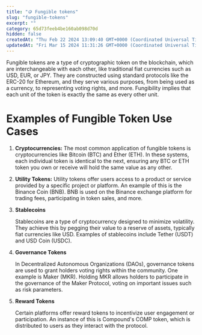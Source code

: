 ```yaml
---
title: "🪙 Fungible tokens"
slug: "fungible-tokens"
excerpt: ""
category: 65d73feeb4be160ab098d70d
hidden: false
createdAt: "Thu Feb 22 2024 13:09:40 GMT+0000 (Coordinated Universal Time)"
updatedAt: "Fri Mar 15 2024 11:31:26 GMT+0000 (Coordinated Universal Time)"
---
```

Fungible tokens are a type of cryptographic token on the blockchain, which are interchangeable with each other, like traditional fiat currencies such as USD, EUR, or JPY. They are constructed using standard protocols like the ERC-20 for Ethereum, and they serve various purposes, from being used as a currency, to representing voting rights, and more. Fungibility implies that each unit of the token is exactly the same as every other unit.

# Examples of Fungible Token Use Cases

1. **Cryptocurrencies:** The most common application of fungible tokens is cryptocurrencies like Bitcoin (BTC) and Ether (ETH). In these systems, each individual token is identical to the next, ensuring any BTC or ETH token you own or receive will hold the same value as any other.
2. **Utility Tokens:** Utility tokens offer users access to a product or service provided by a specific project or platform. An example of this is the Binance Coin (BNB). BNB is used on the Binance exchange platform for trading fees, participating in token sales, and more.
3. **Stablecoins**

   Stablecoins are a type of cryptocurrency designed to minimize volatility. They achieve this by pegging their value to a reserve of assets, typically fiat currencies like USD. Examples of stablecoins include Tether (USDT) and USD Coin (USDC).
4. **Governance Tokens**

   In Decentralized Autonomous Organizations (DAOs), governance tokens are used to grant holders voting rights within the community. One example is Maker (MKR). Holding MKR allows holders to participate in the governance of the Maker Protocol, voting on important issues such as risk parameters.
5. **Reward Tokens**

   Certain platforms offer reward tokens to incentivize user engagement or participation. An instance of this is Compound's COMP token, which is distributed to users as they interact with the protocol.
